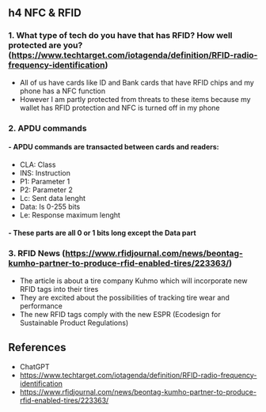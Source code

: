 ## h4 NFC & RFID

### 1. What type of tech do you have that has RFID? How well protected are you? (https://www.techtarget.com/iotagenda/definition/RFID-radio-frequency-identification)
- All of us have cards like ID and Bank cards that have RFID chips and my phone has a NFC function
- However I am partly protected from threats to these items because my wallet has RFID protection and NFC is turned off in my phone

### 2. APDU commands
#### - APDU commands are transacted between cards and readers:
- CLA: Class
- INS: Instruction
- P1: Parameter 1
- P2: Parameter 2
- Lc: Sent data lenght
- Data: Is 0-255 bits
- Le: Response maximum lenght
#### - These parts are all 0 or 1 bits long except the Data part

### 3. RFID News (https://www.rfidjournal.com/news/beontag-kumho-partner-to-produce-rfid-enabled-tires/223363/)
- The article is about a tire company Kuhmo which will incorporate new RFID tags into their tires
- They are excited about the possibilities of tracking tire wear and performance
- The new RFID tags comply with the new ESPR (Ecodesign for Sustainable Product Regulations)


## References
- ChatGPT
- https://www.techtarget.com/iotagenda/definition/RFID-radio-frequency-identification
- https://www.rfidjournal.com/news/beontag-kumho-partner-to-produce-rfid-enabled-tires/223363/
